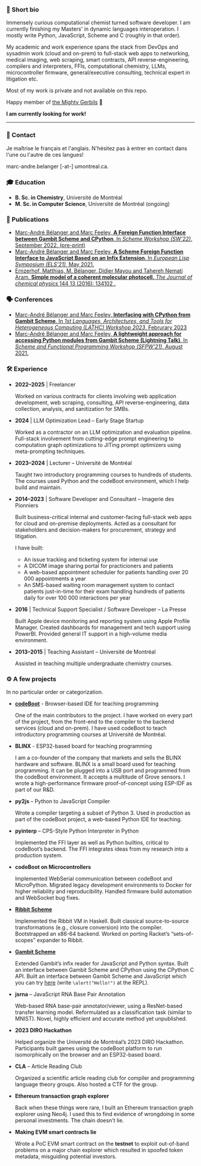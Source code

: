 ### 🙋 Short bio

Immensely curious computational chemist turned software developer. I am currently finishing my Masters' in
dynamic languages interoperation. I mostly write Python, JavaScript, Scheme and
C (roughly in that order).

My academic and work experience spans the stack from DevOps and sysadmin work (cloud and on-prem)
to full-stack web apps to networking, medical imaging, web scraping, smart
contracts, API reverse-engineering, compilers and interpreters, FFIs,
computational chemistry, LLMs, microcontroller firmware, general/executive consulting,
technical expert in litigation etc.

Most of my work is private and not available on this repo.

Happy member of [the Mighty Gerbils](https://github.com/mighty-gerbils) 🐹

**I am currently looking for work!**

---

### 📇 Contact

Je maîtrise le français et l'anglais. N'hésitez pas à entrer en contact dans
l'une ou l'autre de ces langues!

marc-andre.belanger [-at-] umontreal.ca.

### 🎓 Education
- **B. Sc. in Chemistry**, Université de Montréal
- **M. Sc. in Computer Science**, Université de Montréal (ongoing)

### 📄 Publications
- [Marc-André Bélanger and Marc Feeley, **A Foreign Function Interface between Gambit Scheme and CPython**. In _Scheme Workshop (SW'22)_, September 2022. (pre-print)](https://andykeep.com/SchemeWorkshop2022/scheme2022-final22.pdf)
- [Marc-André Bélanger and Marc Feeley, **A Scheme Foreign Function Interface to JavaScript Based on an Infix Extension**. In _European Lisp Symposium (ELS'21)_, May 2021.](https://zenodo.org/record/4711424)
- [Ernzerhof, Matthias, M. Bélanger, Didier Mayou and Tahereh Nemati Aram. **Simple model of a coherent molecular photocell.** _The Journal of chemical physics_ 144 13 (2016): 134102 .](https://hal.archives-ouvertes.fr/hal-01620569/file/Matthias%20JCP%20-%20copie.pdf)

### 🗣️ Conferences
- [Marc-André Bélanger and Marc Feeley, **Interfacing with CPython from Gambit Scheme**. In _1st Languages, Architectures, and Tools for Heterogeneous Computing (LATHC) Workshop 2023_, Februrary 2023](https://jnamaral.github.io/LATHC/program/#INTERFACING)
- [Marc-André Bélanger and Marc Feeley, **A lightweight approach for accessing Python modules from Gambit Scheme (Lightning Talk)**. In _Scheme and Functional Programming Workshop (SFPW'21)_, August 2021.](https://icfp21.sigplan.org/details/scheme-2021-papers/9/A-lightweight-approach-for-accessing-Python-modules-from-Gambit-Scheme-Lightning-Tal)

### 🛠️ Experience

- **2022–2025** | Freelancer
  
  Worked on various contracts for clients involving web application development,
  web scraping, consulting, API reverse-engineering, data collection, analysis, and
  sanitization for SMBs.

- **2024** | LLM Optimization Lead – Early Stage Startup
  
  Worked as a contractor on an LLM optimization and evaluation pipeline.
  Full-stack involvement from cutting-edge prompt engineering to computation
  graph optimizations to JITing prompt optimizers using meta-prompting
  techniques.

- **2023–2024** | Lecturer – Université de Montréal
  
  Taught two introductory programming courses to hundreds of students. The
  courses used Python and the codeBoot environment, which I help build and
  maintain.

- **2014–2023** | Software Developer and Consultant – Imagerie des Pionniers
  
  Built business-critical internal and customer-facing full-stack web apps for
  cloud and on-premise deployments. Acted as a consultant for stakeholders and
  decision-makers for procurement, strategy and litigation.

  I have built:

  - An issue tracking and ticketing system for internal use
  - A DICOM image sharing portal for practicioners and patients
  - A web-based appointment scheduler for patients handling over 20 000 appointments a year
  - An SMS-based waiting room management system to contact patients just-in-time for their exam handling hundreds of patients daily for over 100 000 interactions per year

- **2016** | Technical Support Specialist / Software Developer – La Presse
  
  Built Apple device monitoring and reporting system using Apple Profile
  Manager. Created dashboards for management and tech support using PowerBI.
  Provided general IT support in a high-volume media environment.

- **2013–2015** | Teaching Assistant – Université de Montréal
  
  Assisted in teaching multiple undergraduate chemistry courses.

### ⚙️ A few projects

In no particular order or categorization.

- **[codeBoot](https://codeboot.org)** - Browser-based IDE for teaching programming

  One of the main contributors to the project. I have worked on every part of the
  project, from the front-end to the compiler to the backend services (cloud and on-prem).
  I have used codeBoot to teach introductory programming courses at Université de Montréal.

- **BLINX** - ESP32-based board for teaching programming

  I am a co-founder of the company that markets and sells the BLINX hardware
  and software. BLINX is a small board used for teaching programming. It can be
  plugged into a USB port and programmed from the codeBoot environment. It accepts
  a multitude of Grove sensors. I wrote a high-performance firmware proof-of-concept
  using ESP-IDF as part of our R&D.

- **py2js** – Python to JavaScript Compiler
  
  Wrote a compiler targeting a subset of Python 3. Used in production as part of
  the codeBoot project, a web-based Python IDE for teaching.

- **pyinterp** – CPS-Style Python Interpreter in Python
  
  Implemented the FFI layer as well as Python builtins, critical to codeBoot’s backend.
  The FFI integrates ideas from my research into a production system.

- **codeBoot on Microcontrollers**
  
  Implemented WebSerial communication between codeBoot and MicroPython. Migrated legacy
  development environments to Docker for higher reliability and reproducibility. Handled
  firmware build automation and WebSocket bug fixes.

- **[Ribbit Scheme](https://github.com/udem-dlteam/ribbit)**

  Implemented the Ribbit VM in Haskell. Built classical source-to-source
  transformations (e.g., closure conversion) into the compiler. Bootstrapped an
  x86-64 backend. Worked on porting Racket’s “sets-of-scopes” expander to
  Ribbit.

- **[Gambit Scheme](https://github.com/gambit/gambit)**
  
  Extended Gambit’s infix reader for JavaScript and Python syntax. Built an
  interface between Gambit Scheme and CPython using the CPython C API. Built
  an interface between Gambit Scheme and JavaScript which you can try [here](https://try.gambitscheme.org) (write `\alert("Hello!")` at the REPL).

- **jsrna** – JavaScript RNA Base Pair Annotation
  
  Web-based RNA base-pair annotator/viewer, using a ResNet-based transfer
  learning model. Reformulated as a classification task (similar to MNIST).
  Novel, highly efficient and accurate method yet unpublished.

- **2023 DIRO Hackathon**
  
  Helped organize the Université de Montréal’s 2023 DIRO Hackathon.
  Participants built games using the codeBoot platform to run isomorphically on
  the browser and an ESP32-based board.

- **CLA** – Article Reading Club
  
  Organized a scientific article reading club for compiler and programming
  language theory groups. Also hosted a CTF for the group.

- **Ethereum transaction graph explorer**

  Back when these things were rare, I built an Ethereum transaction graph
  explorer using Neo4j. I used this to find evidence of wrongdoing in some
  personal investments. The chain doesn't lie.
  
- **Making EVM smart contracts lie**

  Wrote a PoC EVM smart contract on the **testnet** to exploit out-of-band
  problems on a major chain explorer which resulted in spoofed token metadata,
  misguiding potential investors.
